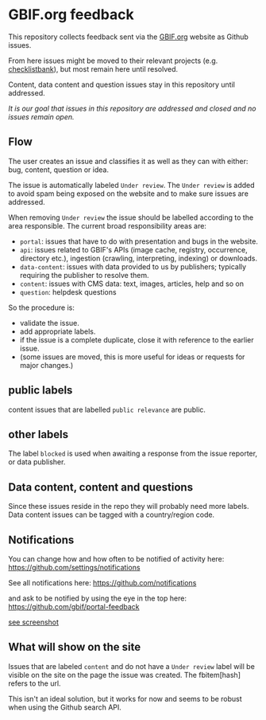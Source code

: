 # GBIF.org feedback
This repository collects feedback sent via the [GBIF.org](https://www.gbif.org) website as Github issues.

From here issues might be moved to their relevant projects (e.g. [checklistbank](https://github.com/gbif/checklistbank)), but most remain here until resolved.

Content, data content and question issues stay in this repository until addressed.

_It is our goal that issues in this repository are addressed and closed and no issues remain open._

## Flow

The user creates an issue and classifies it as well as they can with either: bug, content, question or idea.

The issue is automatically labeled `Under review`. The `Under review` is added to avoid spam being exposed on the website and to make sure issues are addressed.

When removing `Under review` the issue should be labelled according to the area responsible.
The current broad responsibility areas are:

* `portal`: issues that have to do with presentation and bugs in the website.
* `api`: issues related to GBIF's APIs (image cache, registry, occurrence, directory etc.), ingestion (crawling, interpreting, indexing) or downloads.
* `data-content`: issues with data provided to us by publishers; typically requiring the publisher to resolve them.
* `content`: issues with CMS data: text, images, articles, help and so on
* `question`: helpdesk questions

So the procedure is:

* validate the issue.
* add appropriate labels.
* if the issue is a complete duplicate, close it with reference to the earlier issue.
* (some issues are moved, this is more useful for ideas or requests for major changes.)

## public labels
content issues that are labelled `public relevance` are public.

## other labels
The label `blocked` is used when awaiting a response from the issue reporter, or data publisher.

## Data content, content and questions
Since these issues reside in the repo they will probably need more labels. Data content issues can be tagged with a country/region code.

## Notifications
You can change how and how often to be notified of activity here:
https://github.com/settings/notifications

See all notifications here:
https://github.com/notifications

and ask to be notified by using the eye in the top here:
https://github.com/gbif/portal-feedback

[see screenshot](https://gbif.box.com/s/wn685mdaxul687qo9d7x8gh4oiz4f78u)

## What will show on the site
Issues that are labeled `content` and do not have a `Under review` label will be visible on the site on the page the issue was created. The fbitem[hash] refers to the url. 

This isn't an ideal solution, but it works for now and seems to be robust when using the Github search API.

